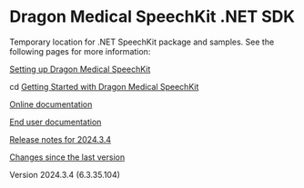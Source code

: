 # Dragon Medical SpeechKit .NET SDK
Temporary location for .NET SpeechKit package and samples.
See the following pages for more information:

[Setting up Dragon Medical SpeechKit](https://learn.microsoft.com/en-us/industry/healthcare/speechkit/net-sdk/setup)

cd [Getting Started with Dragon Medical SpeechKit](https://learn.microsoft.com/en-us/industry/healthcare/speechkit/concepts/getting-started)

[Online documentation](https://learn.microsoft.com/en-us/industry/healthcare/speechkit/net-sdk/)

[End user documentation](https://learn.microsoft.com/en-us/industry/healthcare/speechkit/enduser/end-user-help)

[Release notes for 2024.3.4](https://learn.microsoft.com/en-us/industry/healthcare/speechkit/release-notes/net-2024.3.4)

[Changes since the last version](https://learn.microsoft.com/en-us/industry/healthcare/speechkit/release-notes/net-2024.3.4#solved-in-version-202434-63-r4)

Version 2024.3.4 (6.3.35.104)